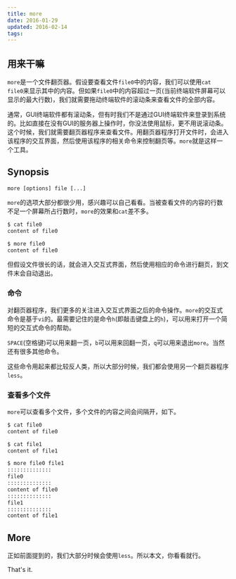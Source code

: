 ```yaml
---
title: more
date: 2016-01-29
updated: 2016-02-14
tags:
---
```

## 用来干嘛

`more`是一个文件翻页器。假设要查看文件`file0`中的内容，我们可以使用`cat file0`来显示其中的内容。但如果`file0`中的内容超过一页(当前终端软件屏幕可以显示的最大行数)，我们就需要拖动终端软件的滚动条来查看文件的全部内容。

通常，GUI终端软件都有滚动条，但有时我们不是通过GUI终端软件来登录到系统的。比如直接在没有GUI的服务器上操作时，你没法使用鼠标，更不用说滚动条。这个时候，我们就需要翻页器程序来查看文件。用翻页器程序打开文件时，会进入该程序的交互界面，然后使用该程序的相关命令来控制翻页等。`more`就是这样一个工具。

## Synopsis

```text
more [options] file [...]
```

`more`的选项大部分都很少用，感兴趣可以自己看看。当被查看文件的内容的行数不足一个屏幕所占行数时，`more`的效果和`cat`差不多。

```sh
$ cat file0
content of file0

$ more file0
content of file0
```

但假设文件很长的话，就会进入交互式界面，然后使用相应的命令进行翻页，到文件末会自动退出。

### 命令

对翻页器程序，我们更多的关注进入交互式界面之后的命令操作。`more`的交互式命令是基于`vi`的。最需要记住的是命令`h`(即敲击键盘上的`h`)，可以用来打开一个简短的交互式命令的帮助。

`SPACE`(空格键)可以用来翻一页，`b`可以用来回翻一页，`q`可以用来退出`more`。当然还有很多其他命令。

这些命令用起来都比较反人类，所以大部分时候，我们都会使用另一个翻页器程序`less`。

### 查看多个文件

`more`可以查看多个文件，多个文件的内容之间会间隔开，如下。

```sh
$ cat file0
content of file0

$ cat file1
content of file1

$ more file0 file1
::::::::::::::
file0
::::::::::::::
content of file0
::::::::::::::
file1
::::::::::::::
content of file1
```

## More

正如前面提到的，我们大部分时候会使用`less`。所以本文，你看看就行。


That's it.